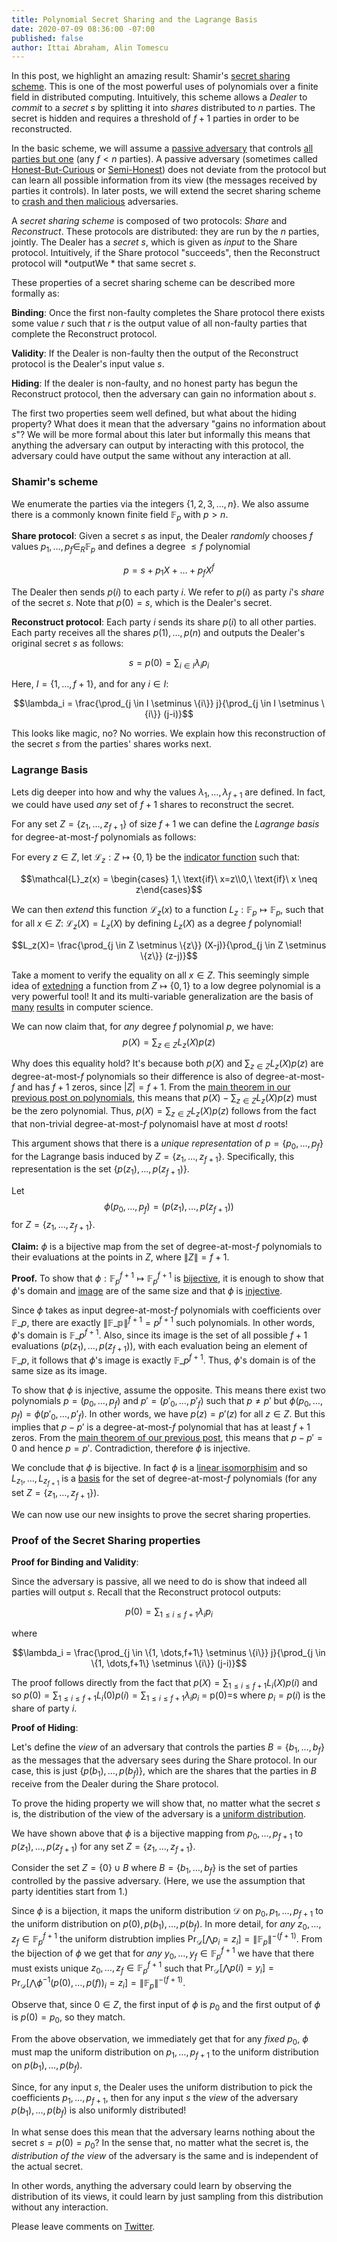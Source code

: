 ```yaml
---
title: Polynomial Secret Sharing and the Lagrange Basis
date: 2020-07-09 08:36:00 -07:00
published: false
author: Ittai Abraham, Alin Tomescu
---
```


In this post, we highlight an amazing result: Shamir's [secret sharing scheme](https://cs.jhu.edu/~sdoshi/crypto/papers/shamirturing.pdf). This is one of the most powerful uses of polynomials over a finite field in distributed computing.
Intuitively, this scheme allows a $Dealer$ to *commit* to a *secret* $s$ by splitting it into *shares* distributed to $n$ parties. The secret is hidden and requires a threshold of $f+1$ parties in order to be reconstructed. 


In the basic scheme, we will assume a [passive adversary](https://decentralizedthoughts.github.io/2019-06-07-modeling-the-adversary/) that controls [all parties but one](https://decentralizedthoughts.github.io/2019-06-17-the-threshold-adversary/) (any $f<n$ parties).
A passive adversary (sometimes called [Honest-But-Curious](https://eprint.iacr.org/2011/136.pdf) or [Semi-Honest](http://www.wisdom.weizmann.ac.il/~oded/foc-vol2.html)) does not deviate from the protocol but can learn all possible information from its view (the messages received by parties it controls). In later posts, we will extend the secret sharing scheme to [crash and then malicious](https://decentralizedthoughts.github.io/2019-06-07-modeling-the-adversary/) adversaries.




A *secret sharing scheme* is composed of two protocols: *Share* and *Reconstruct*.
These protocols are distributed: they are run by the $n$ parties, jointly.
The Dealer has a *secret* $s$, which is given as _input_ to the Share protocol.
Intuitively, if the Share protocol "succeeds", then the Reconstruct protocol will *outputWe * that same secret $s$.


These properties of a secret sharing scheme can be described more formally as:

**Binding**: Once the first non-faulty completes the Share protocol there exists some value $r$ such that $r$ is the output value of all non-faulty parties that complete the Reconstruct protocol.

**Validity**: If the Dealer is non-faulty then the output of the Reconstruct protocol is the Dealer's input value $s$.

**Hiding**: If the dealer is non-faulty, and no honest party has begun the Reconstruct protocol, then the adversary can gain no information about $s$. 


The first two properties seem well defined, but what about the hiding property? What does it mean that the adversary "gains no information about $s$"? We will be more formal about this later but informally this means that anything the adversary can output by interacting with this protocol, the adversary could have output the same without any interaction at all.

### Shamir's scheme

We enumerate the parties via the integers $\{1,2,3,\dots,n\}$. We also assume there is a commonly known finite field $\mathbb{F}_p$ with $p>n$.

**Share protocol**: Given a secret $s$ as input, the Dealer _randomly_ chooses $f$ values $p_1,\dots,p_f \in_R \mathbb{F}_p$ and defines a degree $\le f$ polynomial

$$p=s+p_1 X + \dots + p_f X^f$$

The Dealer then sends $p(i)$ to each party $i$.
We refer to $p(i)$ as party $i$'s _share_ of the secret $s$.
Note that $p(0) = s$, which is the Dealer's secret.

**Reconstruct protocol**: 
Each party $i$ sends its share $p(i)$ to all other parties. 
Each party receives all the shares $p(1),\dots,p(n)$ and outputs the Dealer's original secret $s$ as follows:

$$s=p(0)=\sum_{i \in I} \lambda_i p_i$$

Here, $I= \{ 1,\dots,f+1 \}$, and for any $i \in I$:

$$\lambda_i = \frac{\prod_{j \in I \setminus \{i\}} j}{\prod_{j \in I \setminus \{i\}} (j-i)}$$





This looks like magic, no?
No worries.
We explain how this reconstruction of the secret $s$ from the parties' shares works next. 

### Lagrange Basis

Lets dig deeper into how and why the values $\lambda_1,\dots,\lambda_{f+1}$ are defined. In fact, we could have used *any* set of $f+1$ shares to reconstruct the secret.

For any set $Z=\{z_1,\dots,z_{f+1}\}$ of size $f+1$ we can define the *Lagrange basis* for degree-at-most-$f$ polynomials as follows:

For every $z \in Z$, let $\mathcal{L}_z:Z \mapsto \{0,1\}$ be the [indicator function](https://en.wikipedia.org/wiki/Indicator_function) such that:

$$\mathcal{L}_z(x) = \begin{cases} 1,\ \text{if}\ x=z\\0,\ \text{if}\ x \neq z\end{cases}$$

We can then *extend* this function $\mathcal{L}_z(x)$ to a function $L_z : \mathbb{F}_p \mapsto \mathbb{F}_p$, such that for all $x\in Z:\ \mathcal{L}_z(X)=L_z(X)$ by defining $L_z(X)$ as a degree $f$ polynomial!

$$L_z(X)= \frac{\prod_{j \in Z \setminus \{z\}} (X-j)}{\prod_{j \in Z \setminus \{z\}} (z-j)}$$


Take a moment to verify the equality on all $x\in Z$. This seemingly simple idea of [extedning](http://people.cs.georgetown.edu/jthaler/IPsandextensions.pdf) a function from $Z \mapsto \{0,1\}$ to a low degree polynomial is a very powerful tool! It and its multi-variable generalization are the basis of [many](https://pdfs.semanticscholar.org/a87d/3febd2e02c41a9b0a4e423089b6677eaef3b.pdf) [results](https://eccc.weizmann.ac.il/report/2017/108/download/) in computer science. 

We can now claim that, for *any* degree $f$ polynomial $p$, we have:
$$p(X)=\sum_{z \in Z} L_z(X) p(z)$$


Why does this equality hold?
It's because both $p(X)$ and $\sum_{z \in Z} L_z(X) p(z)$ are degree-at-most-$f$ polynomials so their difference is also of degree-at-most-$f$ and has $f+1$ zeros, since $|Z|=f+1$.
From the [main theorem in our previous post on polynomials](/2020-07-05-the-marvels-of-polynomials-over-a-field), this means that $p(X)-\sum_{z\in Z} L_z(X) p(z)$ must be the zero polynomial.
Thus, $p(X)=\sum_{z \in Z} L_z(X) p(z)$ follows from the fact that non-trivial degree-at-most-$f$ polynomaisl have at most $d$ roots!

This argument shows that there is a *unique representation* of $p=\{p_0,\dots,p_f\}$ for the Lagrange basis induced by $Z=\{z_1,\dots,z_{f+1}\}$.
Specifically, this representation is the set $\{p(z_1),\dots,p(z_{f+1})\}$.

Let
$$
\phi(p_0,\dots,p_f) = (p(z_1),\dots,p(z_{f+1}))
$$
for $Z=\{ z_1,\dots,z_{f+1}\}$. 


**Claim:** $\phi$ is a bijective map from the set of degree-at-most-$f$ polynomials to their evaluations at the points in $Z$, where $\|Z\|=f+1$.

**Proof.** To show that $\phi : \mathbb{F}_p^{f+1} \mapsto \mathbb{F}_p^{f+1}$ is [bijective](https://en.wikipedia.org/wiki/Bijection), it is enough to show that $\phi$'s domain and [image](https://en.wikipedia.org/wiki/Image_(mathematics)) are of the same size and that $\phi$ is [injective](https://en.wikipedia.org/wiki/Injective_function).


Since $\phi$ takes as input degree-at-most-$f$ polynomials with coefficients over $\mathbb{F}\_p$, there are exactly $\|\mathbb{F\_p}\|^{f+1} = p^{f+1}$ such polynomials.
In other words, $\phi$'s domain is $\mathbb{F}\_p^{f+1}$.
Also, since its image is the set of all possible $f+1$ evaluations $(p(z_1),\dots,p(z_{f+1}))$, with each evaluation being an element of $\mathbb{F}\_p$, it follows that $\phi$'s image is exactly $\mathbb{F}\_p^{f+1}$.
Thus, $\phi$'s domain is of the same size as its image.

To show that $\phi$ is injective, assume the opposite.
This means there exist two polynomials $p=(p_0,\dots,p_f)$ and $p'=(p'_0, \dots, p'_f)$ such that $p\ne p'$ but $\phi(p_0, \dots, p_f) = \phi(p'_0, \dots, p'_f)$.
In other words, we have $p(z)=p'(z)$ for all $z \in Z$.
But this implies that $p-p'$ is a degree-at-most-$f$ polynomial that has at least $f+1$ zeros.
From the [main theorem of our previous post](/2020-07-05-the-marvels-of-polynomials-over-a-field), this means that $p-p'=0$ and hence $p=p'$.
Contradiction, therefore $\phi$ is injective.

We conclude that $\phi$ is bijective. In fact $\phi$ is a [linear isomorphisim](https://en.wikipedia.org/wiki/Linear_map) and so $L_{z_1},\dots,L_{z_{f+1}}$ is a [basis](https://en.wikipedia.org/wiki/Basis_(linear_algebra)) for the set of degree-at-most-$f$ polynomials (for any set $Z=\{z_1, \dots,z_{f+1}\}$). 

We can now use our new insights to prove the secret sharing properties. 

### Proof of the Secret Sharing properties

**Proof for Binding and Validity**:

Since the adversary is passive, all we need to do is show that indeed all parties will output $s$. Recall that the Reconstruct protocol outputs:

$$p(0)=\sum_{1\leq i \leq f+1} \lambda_i p_i$$

where

$$\lambda_i = \frac{\prod_{j \in \{1,
\dots,f+1\} \setminus \{i\}} j}{\prod_{j \in \{1,
\dots,f+1\} \setminus \{i\}} (j-i)}$$


The proof follows directly from the fact that  $p(X)=\sum_{1\leq i \leq f+1} L_i(X) p(i)$ and so $p(0)= \sum_{1\leq i \leq f+1} L_i(0) p(i) = \sum_{1\leq i \leq f+1} \lambda_i p_i$ = p(0)=s where $p_i=p(i)$ is the share of party $i$.

**Proof of Hiding**: 

Let's define the *view* of an adversary that controls the parties $B=\{b_1,\dots,b_f\}$ as the messages that the adversary sees during the Share protocol.
In our case, this is just $\{ p(b_1),\dots,p(b_{f}) \}$, which are the shares that the parties in $B$ receive from the Dealer during the Share protocol.

To prove the hiding property we will show that, no matter what the secret $s$ is, the distribution of the view of the adversary is a [uniform distribution](https://en.wikipedia.org/wiki/Discrete_uniform_distribution).

We have shown above that $\phi$ is a bijective mapping from $p_0,\dots,p_{f+1}$ to $p(z_1),\dots,p(z_{f+1})$ for any set $Z=\{z_1,\dots,z_{f+1}\}$. 

Consider the set $Z=\{0\} \cup B$ where $B=\{b_1,\dots,b_f\}$ is the set of parties controlled by the passive adversary.
(Here, we use the assumption that party identities start from 1.)

Since $\phi$ is a bijection, it maps the uniform distribution $\mathcal{D}$ on $p_0,p_1,\dots,p_{f+1}$ to the uniform distribution on $p(0),p(b_1),\dots, p(b_{f})$. In more detail, for *any* $z_0,\dots,z_{f} \in \mathbb{F}_{p}^{f+1}$ the uniform distrubtion implies $\Pr_{ \mathcal{D} } [\bigwedge p_i=z_i] = \| \mathbb{F}_{p} \|^{-(f+1)}$. From the bijection of $\phi$ we get that for *any* $y_0,\dots, y_{f} \in \mathbb{F}_{p}^{f+1}$ we have that there must exists unique $z_0,\dots,z_{f} \in \mathbb{F}_{p}^{f+1}$ such that
$\Pr_{\mathcal{D}}[\bigwedge p(i)=y_i] = \Pr_{\mathcal{D}}[\bigwedge \phi^{-1}(p(0),\dots,p(f))_i=z_i] = \|\mathbb{F}_p\|^{-(f+1)}$.


Observe that, since $0 \in Z$, the first input of $\phi$ is $p_0$ and the first output of $\phi$ is $p(0)=p_0$, so they match.


From the above observation, we immediately get that for any *fixed* $p_0$, $\phi$ must map the uniform distribution on $p_1,\dots,p_{f+1}$ to the uniform distribution on $p(b_1),\dots,p(b_{f})$.

Since, for any input $s$, the Dealer uses the uniform distribution to pick the coefficients $p_1,\dots,p_{f+1}$, then for any input $s$ the *view* of the adversary $p(b_1),\dots,p(b_f)$ is also uniformly distributed!

In what sense does this mean that the adversary learns nothing about the secret $s=p(0)=p_0$? In the sense that, no matter what the secret is, the *distribution of the view* of the adversary is the same and is independent of the actual secret.

In other words, anything the adversary could learn by observing the distribution of its views, it could learn by just sampling from this distribution without any interaction.



Please leave comments on [Twitter](...).
